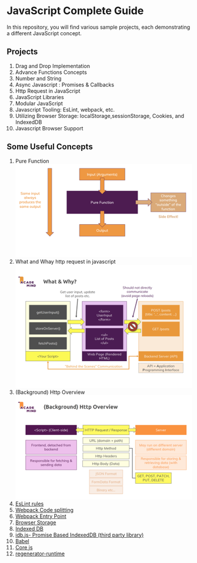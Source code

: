 # JavaScript Complete Guide
In this repository, you will find various sample projects, each demonstrating a different JavaScript concept.

## Projects
1. Drag and Drop Implementation
2. Advance Functions Concepts
3. Number and String
4. Async Javascript : Promises & Callbacks
5. Http Request in JavaScript
6. JavaScript Libraries
7. Modular JavaScript
8. Javascript Tooling: EsLint, webpack, etc.
9. Utilizing Browser Storage: localStorage,sessionStorage, Cookies, and IndexedDB
10. Javascript Browser Support


## Some Useful Concepts
1. Pure Function
![Pure Function](/uploads/pure-function.png)
2. What and Whay http request in javascript
![HTTP Request Behind the scene](/uploads/Screenshot%202024-03-09%20190250.png)
3. (Background) Http Overview
![Http Overview](/uploads/Screenshot%202024-03-09%20194850.png)
4. [EsLint rules](https://eslint.org/docs/latest/rules/)
5. [Webpack Code splitting](https://webpack.js.org/guides/code-splitting/)
6. [Webpack Entry Point](https://webpack.js.org/concepts/#entry)
7. [Browser Storage](https://medium.com/@lancelyao/browser-storage-local-storage-session-storage-cookie-indexeddb-and-websql-be6721ebe32a)
8. [Indexed DB](https://developer.mozilla.org/en-US/docs/Web/API/IndexedDB_API/Using_IndexedDB)
9. [idb.js- Promise Based IndexedDB (third party library)](https://github.com/jakearchibald/idb)
10. [Babel](https://github.com/babel/babel-loader)
11. [Core js](https://www.npmjs.com/package/core-js)
12. [regenerator-runtime](https://www.npmjs.com/package/regenerator-runtime)